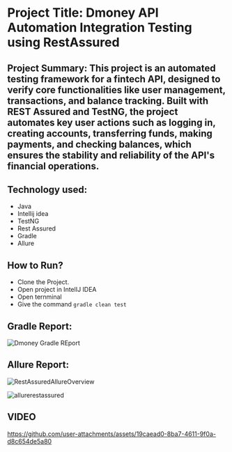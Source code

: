 # Project Title: Dmoney API Automation Integration Testing using RestAssured
## Project Summary: This project is an automated testing framework for a fintech API, designed to verify core functionalities like user management, transactions, and balance tracking. Built with REST Assured and TestNG, the project automates key user actions such as logging in, creating accounts, transferring funds, making payments, and checking balances, which ensures the stability and reliability of the API's financial operations.
## Technology used:
- Java
- Intellij idea
- TestNG
- Rest Assured
- Gradle
- Allure
## How to Run?
- Clone the Project.
- Open project in IntelIJ IDEA
- Open ternminal
- Give the command
  `` gradle clean test ``
## Gradle Report:
![Dmoney Gradle REport](https://github.com/user-attachments/assets/90e248e1-e984-4a75-a762-bc2ee0043513)

## Allure Report:
![RestAssuredAllureOverview](https://github.com/user-attachments/assets/4ab20e21-42c3-4a03-ab7a-303394b86209)


![allurerestassured](https://github.com/user-attachments/assets/002e9ed9-6a97-4324-a32a-58e335bc91f6)


## VIDEO

https://github.com/user-attachments/assets/19caead0-8ba7-4611-9f0a-d8c654de5a80

